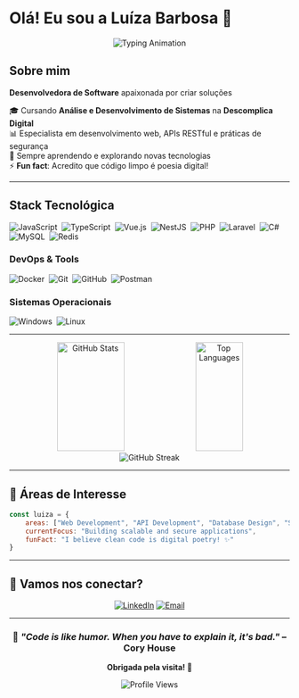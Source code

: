 # Olá! Eu sou a Luíza Barbosa 👋

<div align="center">
  <img src="https://readme-typing-svg.herokuapp.com/?color=b225e5&size=35&center=true&vCenter=true&width=1000&lines=Bem-vindos+ao+meu+perfil!;Desenvolvedora+Full-Stack;Estudante+de+Análise+e+Desenvolvimento;Apaixonada+por+tecnologia+e+inovação!" alt="Typing Animation">
</div>

## Sobre mim

**Desenvolvedora de Software** apaixonada por criar soluções

🎓 Cursando **Análise e Desenvolvimento de Sistemas** na **Descomplica Digital**  
📊 Especialista em desenvolvimento web, APIs RESTful e práticas de segurança  
🌱 Sempre aprendendo e explorando novas tecnologias  
⚡ **Fun fact**: Acredito que código limpo é poesia digital!

---

## Stack Tecnológica

![JavaScript](https://img.shields.io/badge/-JavaScript-0D1117?style=for-the-badge&logo=javascript&labelColor=0D1117)&nbsp;
![TypeScript](https://img.shields.io/badge/-TypeScript-0D1117?style=for-the-badge&logo=typescript&labelColor=0D1117)&nbsp;
![Vue.js](https://img.shields.io/badge/-Vue.js-0D1117?style=for-the-badge&logo=vue.js&labelColor=0D1117)&nbsp;
![NestJS](https://img.shields.io/badge/-Nest.js-0D1117?style=for-the-badge&logo=nestjs&labelColor=0D1117)&nbsp;
![PHP](https://img.shields.io/badge/-PHP-0D1117?style=for-the-badge&logo=php&labelColor=0D1117)&nbsp;
![Laravel](https://img.shields.io/badge/-Laravel-0D1117?style=for-the-badge&logo=laravel&labelColor=0D1117)&nbsp;
![C#](https://img.shields.io/badge/-C%23-0D1117?style=for-the-badge&logo=csharp&labelColor=0D1117)&nbsp;
![MySQL](https://img.shields.io/badge/-MySQL-0D1117?style=for-the-badge&logo=mysql&labelColor=0D1117)&nbsp;
![Redis](https://img.shields.io/badge/-Redis-0D1117?style=for-the-badge&logo=redis&labelColor=0D1117)&nbsp;

### **DevOps & Tools**
![Docker](https://img.shields.io/badge/-Docker-0D1117?style=for-the-badge&logo=docker&labelColor=0D1117)&nbsp;
![Git](https://img.shields.io/badge/-Git-0D1117?style=for-the-badge&logo=git&labelColor=0D1117)&nbsp;
![GitHub](https://img.shields.io/badge/-GitHub-0D1117?style=for-the-badge&logo=github&labelColor=0D1117)&nbsp;
![Postman](https://img.shields.io/badge/-Postman-0D1117?style=for-the-badge&logo=postman&labelColor=0D1117)&nbsp;

### **Sistemas Operacionais**
![Windows](https://img.shields.io/badge/-Windows-0D1117?style=for-the-badge&logo=windows&labelColor=0D1117)&nbsp;
![Linux](https://img.shields.io/badge/-Linux-0D1117?style=for-the-badge&logo=linux&labelColor=0D1117)&nbsp;

---


<div align="center">  
  <img width="49%" height="195px" src="https://github-readme-stats.vercel.app/api?username=aziulll&show_icons=true&count_private=true&hide_border=true&title_color=b225e5&icon_color=b225e5&text_color=c9d1d9&bg_color=0d1117&custom_title=Luíza's%20GitHub%20Stats" alt="GitHub Stats" /> 
  <img width="41%" height="195px" src="https://github-readme-stats.vercel.app/api/top-langs/?username=aziulll&layout=compact&hide_border=true&title_color=b225e5&text_color=c9d1d9&bg_color=0d1117" alt="Top Languages" />
</div>

<div align="center">
  <img src="https://github-readme-streak-stats.herokuapp.com?user=aziulll&theme=dark&hide_border=true&background=0D1117&stroke=b225e5&ring=b225e5&fire=b225e5&currStreakNum=c9d1d9&sideNums=c9d1d9&currStreakLabel=b225e5&sideLabels=c9d1d9&dates=c9d1d9" alt="GitHub Streak" />
</div>

---

## 🎯 Áreas de Interesse

```javascript
const luiza = {
    areas: ["Web Development", "API Development", "Database Design", "Software Architecture"],
    currentFocus: "Building scalable and secure applications",
    funFact: "I believe clean code is digital poetry! ✨"
}
```

---

## 🤝 Vamos nos conectar?

<div align="center">

[![LinkedIn](https://img.shields.io/badge/-LinkedIn-0D1117?style=for-the-badge&logo=linkedin&logoColor=b225e5&labelColor=0D1117)](https://www.linkedin.com/in/luiza-barbosa-rocha)
[![Email](https://img.shields.io/badge/-Email-0D1117?style=for-the-badge&logo=gmail&logoColor=b225e5&labelColor=0D1117)](mailto:rochaluizabarbosa@gmail.com)

</div>

---

<div align="center">

### 💭 *"Code is like humor. When you have to explain it, it's bad."* – Cory House

**Obrigada pela visita! 🚀**

<img src="https://komarev.com/ghpvc/?username=aziulll&color=b225e5&style=flat-square&label=Profile+Views" alt="Profile Views" />

</div>
